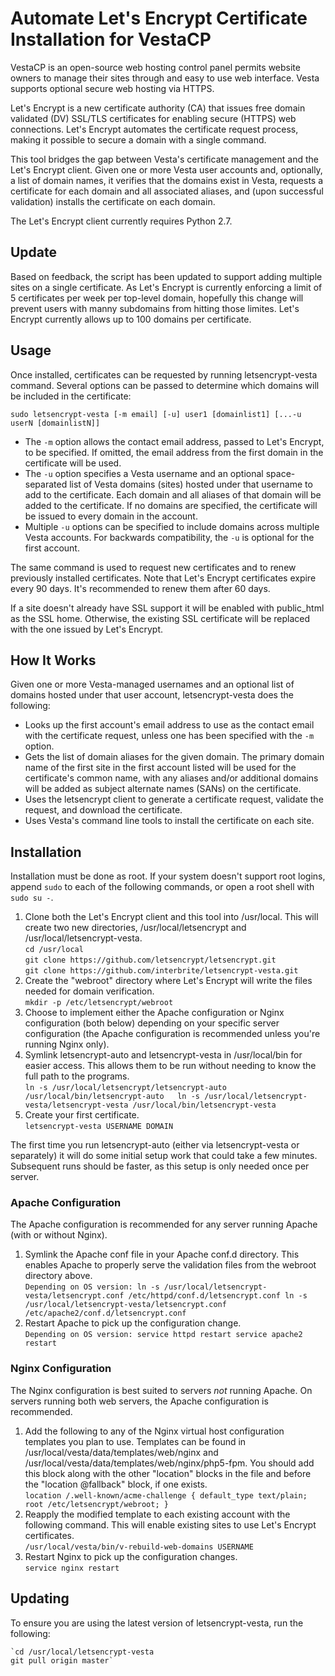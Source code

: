Automate Let's Encrypt Certificate Installation for VestaCP
===========================================================

VestaCP is an open-source web hosting control panel permits website owners to manage their sites through
and easy to use web interface.  Vesta supports optional secure web hosting via HTTPS.

Let's Encrypt is a new certificate authority (CA) that issues free domain validated (DV) SSL/TLS
certificates for enabling secure (HTTPS) web connections. Let's Encrypt automates the certificate request
process, making it possible to secure a domain with a single command.

This tool bridges the gap between Vesta's certificate management and the Let's Encrypt client.  Given one
or more Vesta user accounts and, optionally, a list of domain names, it verifies that the domains exist
in Vesta, requests a certificate for each domain and all associated aliases, and (upon successful
validation) installs the certificate on each domain.

The Let's Encrypt client currently requires Python 2.7.

Update
------

Based on feedback, the script has been updated to support adding multiple sites on a single certificate.
As Let's Encrypt is currently enforcing a limit of 5 certificates per week per top-level domain, hopefully
this change will prevent users with manny subdomains from hitting those limites.  Let's Encrypt currently
allows up to 100 domains per certificate. 

Usage
-----

Once installed, certificates can be requested by running letsencrypt-vesta command.  Several options
can be passed to determine which domains will be included in the certificate:

    sudo letsencrypt-vesta [-m email] [-u] user1 [domainlist1] [...-u userN [domainlistN]]

* The `-m` option allows the contact email address, passed to Let's Encrypt, to be specified.  If omitted, the email address from the first domain in the certificate will be used.
* The `-u` option specifies a Vesta username and an optional space-separated list of Vesta domains (sites) hosted under that username to add to the certificate.  Each domain and all aliases of that domain will be added to the certificate.  If no domains are specified, the certificate will be issued to every domain in the account.
* Multiple `-u` options can be specified to include domains across multiple Vesta accounts.  For backwards compatibility, the `-u` is optional for the first account.

The same command is used to request new certificates and to renew previously installed certificates.
Note that Let's Encrypt certificates expire every 90 days.  It's recommended to renew them after
60 days.

If a site doesn't already have SSL support it will be enabled with public_html as the SSL home.
Otherwise, the existing SSL certificate will be replaced with the one issued by Let's Encrypt. 

How It Works
------------

Given one or more Vesta-managed usernames and an optional list of domains hosted under that user account, letsencrypt-vesta does the following:

* Looks up the first account's email address to use as the contact email with the certificate request, unless one has been specified with the `-m` option.
* Gets the list of domain aliases for the given domain.  The primary domain name of the first site in the first account listed will be used for the certificate's common name, with any aliases and/or additional domains will be added as subject alternate names (SANs) on the certificate.
* Uses the letsencrypt client to generate a certificate request, validate the request, and download the certificate.
* Uses Vesta's command line tools to install the certificate on each site.

Installation
------------

Installation must be done as root.  If your system doesn't support root logins, append `sudo` to each
of the following commands, or open a root shell with `sudo su -`.

1. Clone both the Let's Encrypt client and this tool into /usr/local.  This will create two new directories, /usr/local/letsencrypt and /usr/local/letsencrypt-vesta.  
    `cd /usr/local`  
    `git clone https://github.com/letsencrypt/letsencrypt.git`  
    `git clone https://github.com/interbrite/letsencrypt-vesta.git`
2. Create the "webroot" directory where Let's Encrypt will write the files needed for domain verification.  
    `mkdir -p /etc/letsencrypt/webroot`
3. Choose to implement either the Apache configuration or Nginx configuration (both below) depending on your specific server configuration (the Apache configuration is recommended unless you're running Nginx only).
4. Symlink letsencrypt-auto and letsencrypt-vesta in /usr/local/bin for easier access.  This allows them to be run without needing to know the full path to the programs.  
    `ln -s /usr/local/letsencrypt/letsencrypt-auto /usr/local/bin/letsencrypt-auto  
    ln -s /usr/local/letsencrypt-vesta/letsencrypt-vesta /usr/local/bin/letsencrypt-vesta`
5. Create your first certificate.  
    `letsencrypt-vesta USERNAME DOMAIN`

The first time you run letsencrypt-auto (either via letsencrypt-vesta or separately) it will do some initial setup work that could take a few minutes.  Subsequent runs should be faster, as this setup is only needed once per server.


### Apache Configuration

The Apache configuration is recommended for any server running Apache (with or without Nginx).

1. Symlink the Apache conf file in your Apache conf.d directory. This enables Apache to properly serve the validation files from the webroot directory above.  
    `Depending on OS version:
    ln -s /usr/local/letsencrypt-vesta/letsencrypt.conf /etc/httpd/conf.d/letsencrypt.conf
    ln -s /usr/local/letsencrypt-vesta/letsencrypt.conf /etc/apache2/conf.d/letsencrypt.conf`
2. Restart Apache to pick up the configuration change.  
    `Depending on OS version:
    service httpd restart
    service apache2 restart`

### Nginx Configuration

The Nginx configuration is best suited to servers _not_ running Apache.  On servers running both web servers, the Apache configuration is recommended.

1. Add the following to any of the Nginx virtual host configuration templates you plan to use.  Templates can be found in /usr/local/vesta/data/templates/web/nginx and /usr/local/vesta/data/templates/web/nginx/php5-fpm.  You should add this block along with the other "location" blocks in the file and before the "location @fallback" block, if one exists.  
    `location /.well-known/acme-challenge {
        default_type text/plain;
        root /etc/letsencrypt/webroot;
    }`
2. Reapply the modified template to each existing account with the following command.  This will enable existing sites to use Let's Encrypt certificates.  
    `/usr/local/vesta/bin/v-rebuild-web-domains USERNAME`
3. Restart Nginx to pick up the configuration changes.  
    `service nginx restart`

Updating
--------

To ensure you are using the latest version of letsencrypt-vesta, run the following:

    `cd /usr/local/letsencrypt-vesta  
    git pull origin master`
